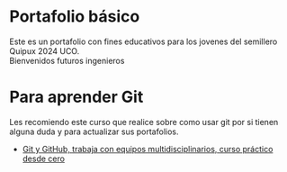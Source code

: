 # Portafolio básico
Este es un portafolio con fines educativos para los jovenes del semillero Quipux 2024 UCO.   
Bienvenidos futuros ingenieros

# Para aprender Git
Les recomiendo este curso que realice sobre como usar git por si tienen alguna duda y para actualizar sus portafolios.
- [Git y GitHub, trabaja con equipos multidisciplinarios, curso práctico desde cero](https://youtu.be/GiD0CizQrX8)